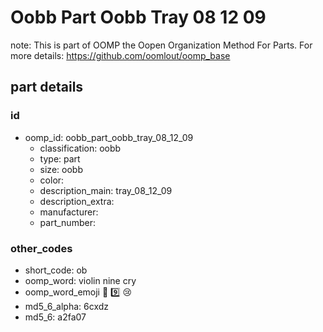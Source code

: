 # Oobb Part Oobb Tray 08 12 09  

note: This is part of OOMP the Oopen Organization Method For Parts. For more details: https://github.com/oomlout/oomp_base

##  part details





### id
* oomp_id: oobb_part_oobb_tray_08_12_09
  * classification: oobb
  * type: part
  * size: oobb
  * color: 
  * description_main: tray_08_12_09
  * description_extra: 
  * manufacturer: 
  * part_number: 

### other_codes
* short_code: ob
* oomp_word: violin nine cry
* oomp_word_emoji :violin: :nine: :cry:
* md5_6_alpha: 6cxdz
* md5_6: a2fa07